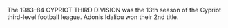 The 1983–84 CYPRIOT THIRD DIVISION was the 13th season of the Cypriot third-level football league. Adonis Idaliou won their 2nd title.
